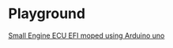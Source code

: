 # Playground

[Small Engine ECU EFI moped using Arduino uno](http://cboard.cprogramming.com/c-programming/145514-small-engine-ecu-efi-moped-using-audrino-uno.html)
